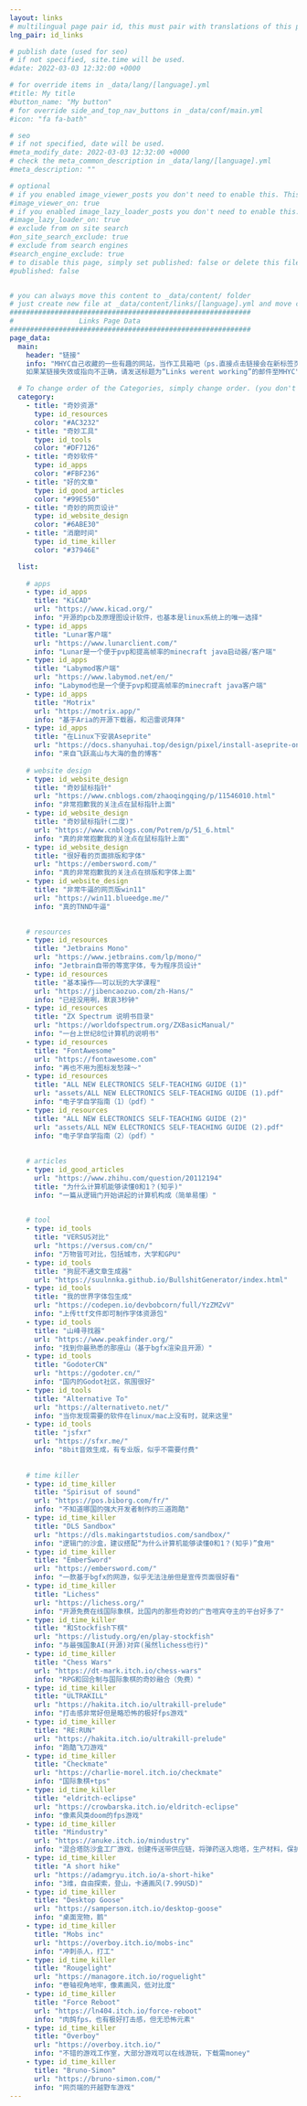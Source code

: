 ```yaml
---
layout: links
# multilingual page pair id, this must pair with translations of this page. (This name must be unique)
lng_pair: id_links

# publish date (used for seo)
# if not specified, site.time will be used.
#date: 2022-03-03 12:32:00 +0000

# for override items in _data/lang/[language].yml
#title: My title
#button_name: "My button"
# for override side_and_top_nav_buttons in _data/conf/main.yml
#icon: "fa fa-bath"

# seo
# if not specified, date will be used.
#meta_modify_date: 2022-03-03 12:32:00 +0000
# check the meta_common_description in _data/lang/[language].yml
#meta_description: ""

# optional
# if you enabled image_viewer_posts you don't need to enable this. This is only if image_viewer_posts = false
#image_viewer_on: true
# if you enabled image_lazy_loader_posts you don't need to enable this. This is only if image_lazy_loader_posts = false
#image_lazy_loader_on: true
# exclude from on site search
#on_site_search_exclude: true
# exclude from search engines
#search_engine_exclude: true
# to disable this page, simply set published: false or delete this file
#published: false


# you can always move this content to _data/content/ folder
# just create new file at _data/content/links/[language].yml and move content below.
###########################################################
#                Links Page Data
###########################################################
page_data:
  main:
    header: "链接"
    info: "MHYC自己收藏的一些有趣的网站，当作工具箱吧（ps.直接点击链接会在新标签页打开）
    如果某链接失效或指向不正确，请发送标题为“Links werent working”的邮件至MHYC"

  # To change order of the Categories, simply change order. (you don't need to change list order.)
  category:
    - title: "奇妙资源"
      type: id_resources
      color: "#AC3232"
    - title: "奇妙工具"
      type: id_tools
      color: "#DF7126"
    - title: "奇妙软件"
      type: id_apps
      color: "#FBF236"
    - title: "好的文章"
      type: id_good_articles
      color: "#99E550"
    - title: "奇妙的网页设计"
      type: id_website_design
      color: "#6ABE30"
    - title: "消磨时间"
      type: id_time_killer
      color: "#37946E"

  list:
  
    # apps
    - type: id_apps
      title: "KiCAD"
      url: "https://www.kicad.org/"
      info: "开源的pcb及原理图设计软件，也基本是linux系统上的唯一选择"
    - type: id_apps
      title: "Lunar客户端"
      url: "https://www.lunarclient.com/"
      info: "Lunar是一个便于pvp和提高帧率的minecraft java启动器/客户端"
    - type: id_apps
      title: "Labymod客户端"
      url: "https://www.labymod.net/en/"
      info: "Labymod也是一个便于pvp和提高帧率的minecraft java客户端"
    - type: id_apps
      title: "Motrix"
      url: "https://motrix.app/"
      info: "基于Aria的开源下载器，和迅雷说拜拜"
    - type: id_apps
      title: "在Linux下安装Aseprite"
      url: "https://docs.shanyuhai.top/design/pixel/install-aseprite-on-linux.html#%E5%AE%89%E8%A3%85"
      info: "来自飞跃高山与大海的鱼的博客"
  
    # website design
    - type: id_website_design
      title: "奇妙鼠标指针"
      url: "https://www.cnblogs.com/zhaoqingqing/p/11546010.html"
      info: "非常抱歉我的关注点在鼠标指针上面"
    - type: id_website_design
      title: "奇妙鼠标指针(二度)"
      url: "https://www.cnblogs.com/Potrem/p/51_6.html"
      info: "真的非常抱歉我的关注点在鼠标指针上面"
    - type: id_website_design
      title: "很好看的页面排版和字体"
      url: "https://embersword.com/"
      info: "真的非常抱歉我的关注点在排版和字体上面"
    - type: id_website_design
      title: "非常牛逼的网页版win11"
      url: "https://win11.blueedge.me/"
      info: "真的TNND牛逼"
  

    # resources
    - type: id_resources
      title: "Jetbrains Mono"
      url: "https://www.jetbrains.com/lp/mono/"
      info: "Jetbrain自带的等宽字体，专为程序员设计"
    - type: id_resources
      title: "基本操作——可以玩的大学课程"
      url: "https://jibencaozuo.com/zh-Hans/"
      info: "已经没用咧，默哀3秒钟"
    - type: id_resources
      title: "ZX Spectrum 说明书目录"
      url: "https://worldofspectrum.org/ZXBasicManual/"
      info: "一台上世纪8位计算机的说明书"
    - type: id_resources
      title: "FontAwesome"
      url: "https://fontawesome.com"
      info: "再也不用为图标发愁辣～"
    - type: id_resources
      title: "ALL NEW ELECTRONICS SELF-TEACHING GUIDE (1)"
      url: "assets/ALL NEW ELECTRONICS SELF-TEACHING GUIDE (1).pdf"
      info: "电子学自学指南（1）（pdf）"
    - type: id_resources
      title: "ALL NEW ELECTRONICS SELF-TEACHING GUIDE (2)"
      url: "assets/ALL NEW ELECTRONICS SELF-TEACHING GUIDE (2).pdf"
      info: "电子学自学指南（2）（pdf）"
  
  
    # articles
    - type: id_good_articles
      url: "https://www.zhihu.com/question/20112194"
      title: "为什么计算机能够读懂0和1？(知乎)"
      info: "一篇从逻辑门开始讲起的计算机构成（简单易懂）"
  

    # tool
    - type: id_tools
      title: "VERSUS对比"
      url: "https://versus.com/cn/"
      info: "万物皆可对比，包括城市，大学和GPU"
    - type: id_tools
      title: "狗屁不通文章生成器"
      url: "https://suulnnka.github.io/BullshitGenerator/index.html"
    - type: id_tools
      title: "我的世界字体包生成"
      url: "https://codepen.io/devbobcorn/full/YzZMZvV"
      info: "上传ttf文件即可制作字体资源包"
    - type: id_tools
      title: "山峰寻找器"
      url: "https://www.peakfinder.org/"
      info: "找到你最熟悉的那座山（基于bgfx渲染且开源）"
    - type: id_tools
      title: "GodoterCN"
      url: "https://godoter.cn/"
      info: "国内的Godot社区，氛围很好"
    - type: id_tools
      title: "Alternative To"
      url: "https://alternativeto.net/"
      info: "当你发现需要的软件在linux/mac上没有时，就来这里"
    - type: id_tools
      title: "jsfxr"
      url: "https://sfxr.me/"
      info: "8bit音效生成，有专业版，似乎不需要付费"
  
  
    # time killer
    - type: id_time_killer
      title: "Spirisut of sound"
      url: "https://pos.biborg.com/fr/"
      info: "不知道哪国的强大开发者制作的三道跑酷"
    - type: id_time_killer
      title: "DLS Sandbox"
      url: "https://dls.makingartstudios.com/sandbox/"
      info: "逻辑门的沙盒，建议搭配“为什么计算机能够读懂0和1？(知乎)”食用"
    - type: id_time_killer
      title: "EmberSword"
      url: "https://embersword.com/"
      info: "一款基于bgfx的网游，似乎无法注册但是宣传页面很好看"
    - type: id_time_killer
      title: "Lichess"
      url: "https://lichess.org/"
      info: "开源免费在线国际象棋，比国内的那些奇妙的广告喧宾夺主的平台好多了"
    - type: id_time_killer
      title: "和Stockfish下棋"
      url: "https://listudy.org/en/play-stockfish"
      info: "与最强国象AI(开源)对弈(虽然lichess也行)"
    - type: id_time_killer
      title: "Chess Wars"
      url: "https://dt-mark.itch.io/chess-wars"
      info: "RPG和回合制与国际象棋的奇妙融合（免费）"
    - type: id_time_killer
      title: "ULTRAKILL"
      url: "https://hakita.itch.io/ultrakill-prelude"
      info: "打击感非常好但是略恐怖的极好fps游戏"
    - type: id_time_killer
      title: "RE:RUN"
      url: "https://hakita.itch.io/ultrakill-prelude"
      info: "跑酷飞刀游戏"
    - type: id_time_killer
      title: "Checkmate"
      url: "https://charlie-morel.itch.io/checkmate"
      info: "国际象棋+tps"
    - type: id_time_killer
      title: "eldritch-eclipse"
      url: "https://crowbarska.itch.io/eldritch-eclipse"
      info: "像素风类doom的fps游戏"
    - type: id_time_killer
      title: "Mindustry"
      url: "https://anuke.itch.io/mindustry"
      info: "混合塔防沙盒工厂游戏，创建传送带供应链，将弹药送入炮塔，生产材料，保护你的建筑"
    - type: id_time_killer
      title: "A short hike"
      url: "https://adamgryu.itch.io/a-short-hike"
      info: "3维，自由探索，登山，卡通画风(7.99USD)"
    - type: id_time_killer
      title: "Desktop Goose"
      url: "https://samperson.itch.io/desktop-goose"
      info: "桌面宠物，鹅"
    - type: id_time_killer
      title: "Mobs inc"
      url: "https://overboy.itch.io/mobs-inc"
      info: "冲刺杀人，打工"
    - type: id_time_killer
      title: "Rougelight"
      url: "https://managore.itch.io/roguelight"
      info: "卷轴视角地牢，像素画风，低对比度"
    - type: id_time_killer
      title: "Force Reboot"
      url: "https://ln404.itch.io/force-reboot"
      info: "肉鸽fps，也有极好打击感，但无恐怖元素"
    - type: id_time_killer
      title: "Overboy"
      url: "https://overboy.itch.io/"
      info: "不错的游戏工作室，大部分游戏可以在线游玩，下载需money"
    - type: id_time_killer
      title: "Bruno-Simon"
      url: "https://bruno-simon.com/"
      info: "网页端的开越野车游戏"
---
```

